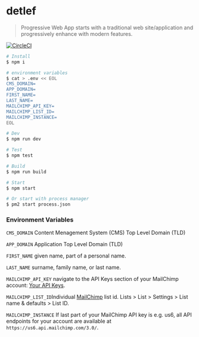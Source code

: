 # detlef

> Progressive Web App starts with a traditional web site/application and progressively enhance with modern features.

[![CircleCI](https://circleci.com/gh/daliborgogic/detlef-app.svg?style=svg)](https://circleci.com/gh/daliborgogic/detlef-app)

```bash
# Install
$ npm i

# environment variables
$ cat > .env << EOL
CMS_DOMAIN=
APP_DOMAIN=
FIRST_NAME=
LAST_NAME=
MAILCHIMP_API_KEY=
MAILCHIMP_LIST_ID=
MAILCHIMP_INSTANCE=
EOL

# Dev
$ npm run dev

# Test
$ npm test

# Build
$ npm run build

# Start
$ npm start

# Or start with process manager
$ pm2 start process.json
```
### Environment Variables

```CMS_DOMAIN``` Content Menagement System (CMS) Top Level Domain (TLD)

```APP_DOMAIN``` Application Top Level Domain (TLD)

```FIRST_NAME``` given name, part of a personal name.

```LAST_NAME```  surname, family name, or last name.

```MAILCHIMP_API_KEY``` navigate to the API Keys section of your MailChimp account: [Your API Keys](https://us1.admin.mailchimp.com/account/api/).

```MAILCHIMP_LIST_ID```Individual [MailChimp](https://us1.admin.mailchimp.com/account/api/) list id. Lists > List > Settings > List name & defaults > List ID.

```MAILCHIMP_INSTANCE``` If last part of your MailChimp API key is e.g. us6, all API endpoints for your account are available at ```https://us6.api.mailchimp.com/3.0/```.
